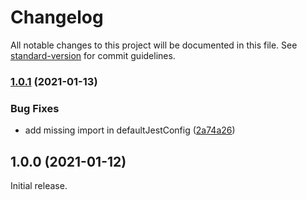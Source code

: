 # Changelog

All notable changes to this project will be documented in this file. See [standard-version](https://github.com/conventional-changelog/standard-version) for commit guidelines.

### [1.0.1](https://github.com/ivan7237d/1log-rxjs/compare/v1.0.0...v1.0.1) (2021-01-13)


### Bug Fixes

* add missing import in defaultJestConfig ([2a74a26](https://github.com/ivan7237d/1log-rxjs/commit/2a74a26dfb54798403df1e041363ecac634fd93c))

## 1.0.0 (2021-01-12)

Initial release.

